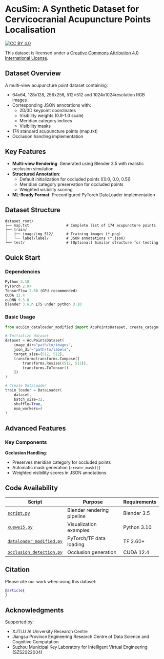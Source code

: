 # AcuSim: A Synthetic Dataset for Cervicocranial Acupuncture Points Localisation

[![CC BY 4.0][cc-by-shield]][cc-by]

This dataset is licensed under a
[Creative Commons Attribution 4.0 International License][cc-by].

## Dataset Overview
A multi-view acupuncture point dataset containing:
- 64x64, 128x128, 256x256, 512×512 and 1024x1024resolution RGB images
- Corresponding JSON annotations with:
  - 2D/3D keypoint coordinates
  - Visibility weights (0.9-1.0 scale)
  - Meridian category indices
  - Visibility masks
- 174 standard acupuncture points (map.txt)
- Occlusion handling implementation

## Key Features
- **Multi-view Rendering**: Generated using Blender 3.5 with realistic occlusion simulation
- **Structured Annotation**:
  - Default initialization for occluded points ([0.0, 0.0, 0.5])
  - Meridian category preservation for occluded points
  - Weighted visibility scoring
- **ML-Ready Format**: Preconfigured PyTorch DataLoader implementation

## Dataset Structure
```
dataset_root/
├── map.txt                 # Complete list of 174 acupuncture points
├── train/
│   ├── image/img_512/      # Training images (*.png)
│   └── label/label/        # JSON annotations (*.json)
└── test/                   # [Optional] Similar structure for testing
```

## Quick Start
### Dependencies
```python
Python 3.10
PyTorch 2.0+
TensorFlow 2.60 (GPU recommended)
CUDA 12.4
cuDNN 9.5.0
blender 3.6.n LTS under python 3.10
```

### Basic Usage
```python
from acuSim_dataloader_modified import AcuPointsDataset, create_category_encoding

# Initialize dataset
dataset = AcuPointsDataset(
    image_dir="path/to/images",
    json_dir="path/to/labels",
    target_size=(512, 512),
    transform=transforms.Compose([
        transforms.Resize((512, 512)),
        transforms.ToTensor()
    ])
)

# Create DataLoader
train_loader = DataLoader(
    dataset,
    batch_size=32,
    shuffle=True,
    num_workers=4
)
```

## Advanced Features
### Key Components
**Occlusion Handling**:
   - Preserves meridian category for occluded points
   - Automatic mask generation (`create_mask()`)
   - Weighted visibility scores in JSON annotations


## Code Availability
| Script | Purpose | Requirements |
|--------|---------|--------------|
| [`script.py`](https://github.com/ZoeApokalypse/acuSim) | Blender rendering pipeline | Blender 3.5 |
| [`xuewei5.py`](https://github.com/ZoeApokalypse/acuSim) | Visualization examples | Python 3.10 |
| [`dataloader_modified.py`](https://github.com/ZoeApokalypse/acuSim) | PyTorch/TF data loading | TF 2.60+ |
| [`occlusion_detection.py`](https://github.com/ZoeApokalypse/acuSim) | Occlusion generation | CUDA 12.4 |

## Citation
Please cite our work when using this dataset:
```bibtex
@article{
}
```

## Acknowledgments
Supported by:
- XJTLU AI University Research Centre
- Jiangsu Province Engineering Research Centre of Data Science and Cognitive Computation
- Suzhou Municipal Key Laboratory for Intelligent Virtual Engineering (SZS2022004)

[cc-by]: http://creativecommons.org/licenses/by/4.0/
[cc-by-shield]: https://img.shields.io/badge/License-CC%20BY%204.0-lightgrey.svg